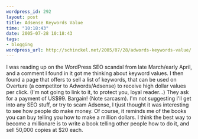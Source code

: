 ```yaml
--- 
wordpress_id: 292
layout: post
title: Adsense Keywords Value
time: "10:18:43"
date: 2005-07-28 10:18:43
tags: 
- blogging
wordpress_url: http://schinckel.net/2005/07/28/adwords-keywords-value/
---
```

I was reading up on the WordPress SEO scandal from late March/early April, and a comment I found in it got me thinking about keyword values. I then found a page that offers to sell a list of keywords, that can be used on Overture (a competitor to Adwords/Adsense) to receive high dollar values per click. (I'm not going to link to it, to protect you, loyal reader...) They ask for a payment of US$99. Bargain! (Note sarcasm). I'm not suggesting I'll get into any SEO stuff, or try to scam Adsense, I tjust thought it was interesting to see how people do make money. Of course, it reminds me of the books you can buy telling you how to make a million dollars. I think the best way to become a millionare is to write a book telling other people how to do it, and sell 50,000 copies at $20 each. 
